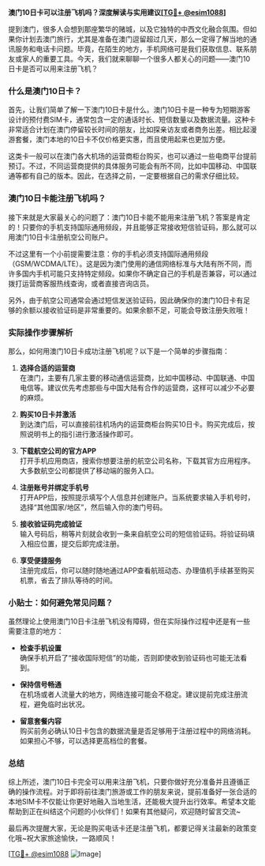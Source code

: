 **澳门10日卡可以注册飞机吗？深度解读与实用建议[[TG💪+ @esim1088](https://t.me/s/esim1088)]**

提到澳门，很多人会想到那座繁华的赌城，以及它独特的中西文化融合氛围。但如果你计划去澳门旅行，尤其是准备在澳门逗留超过几天，那么一定得了解当地的通讯服务和电话卡问题。毕竟，在陌生的地方，手机网络可是我们获取信息、联系朋友或家人的重要工具。今天，我们就来聊聊一个很多人都关心的问题——澳门10日卡是否可以用来注册飞机？

### 什么是澳门10日卡？

首先，让我们简单了解一下澳门10日卡是什么。澳门10日卡是一种专为短期游客设计的预付费SIM卡，通常包含一定的通话时长、短信数量以及数据流量。这种卡非常适合计划在澳门停留较长时间的朋友，比如探亲访友或者商务出差。相比起漫游套餐，澳门本地的10日卡不仅价格更实惠，而且使用起来也更加方便。

这类卡一般可以在澳门各大机场的运营商柜台购买，也可以通过一些电商平台提前预订。不过，不同运营商提供的具体服务可能会有所不同，比如中国移动、中国联通等都有自己的版本。因此，在选择之前，一定要根据自己的需求仔细比较。

### 澳门10日卡能注册飞机吗？

接下来就是大家最关心的问题了：澳门10日卡能不能用来注册飞机？答案是肯定的！只要你的手机支持国际通用频段，并且能够正常接收短信验证码，那么就可以用澳门10日卡注册航空公司账户。

不过这里有一个小前提需要注意：你的手机必须支持国际通用频段（GSM/WCDMA/LTE）。这是因为澳门使用的通信网络标准与大陆有所不同，而许多国内手机可能只支持特定频段。如果你不确定自己的手机是否兼容，可以通过拨打运营商客服热线查询，或者直接咨询店员。

另外，由于航空公司通常会通过短信发送验证码，因此确保你的澳门10日卡有足够的余额以接收验证码是非常重要的。如果余额不足，可能会导致注册失败哦！

### 实际操作步骤解析

那么，如何用澳门10日卡成功注册飞机呢？以下是一个简单的步骤指南：

1. **选择合适的运营商**  
   在澳门，主要有几家主要的移动通信运营商，比如中国移动、中国联通、中国电信等。建议优先考虑那些与中国大陆有合作的运营商，这样可以减少不必要的麻烦。

2. **购买10日卡并激活**  
   到达澳门后，可以直接前往机场内的运营商柜台购买10日卡。购买完成后，按照说明书上的指引进行激活操作即可。

3. **下载航空公司的官方APP**  
   打开手机应用商店，搜索你想要注册的航空公司名称，下载其官方应用程序。大多数航空公司都提供了移动端的服务入口。

4. **注册账号并绑定手机号**  
   打开APP后，按照提示填写个人信息并创建账户。当系统要求输入手机号时，选择“其他国家/地区”，然后输入你的澳门号码。

5. **接收验证码完成验证**  
   输入号码后，稍等片刻就会收到一条来自航空公司的短信验证码。将验证码填入相应位置，提交后即完成注册。

6. **享受便捷服务**  
   注册完成后，你可以随时随地通过APP查看航班动态、办理值机手续甚至购买机票，省去了排队等待的时间。

### 小贴士：如何避免常见问题？

虽然理论上使用澳门10日卡注册飞机没有障碍，但在实际操作过程中还是有一些需要注意的地方：

- **检查手机设置**  
  确保手机开启了“接收国际短信”的功能，否则即使收到验证码也可能无法看到。

- **保持信号畅通**  
  在机场或者人流量大的地方，网络连接可能会不稳定。建议提前完成注册流程，避免临时出状况。

- **留意套餐内容**  
  购买前务必确认10日卡包含的数据流量是否足够用于注册过程中的网络消耗。如果担心不够，可以选择更高档位的套餐。

### 总结

综上所述，澳门10日卡完全可以用来注册飞机，只要你做好充分准备并且遵循正确的操作流程。对于即将前往澳门旅游或工作的朋友来说，提前准备好一张合适的本地SIM卡不仅能让你更好地融入当地生活，还能极大提升出行效率。希望本文能帮助到正在纠结这个问题的小伙伴们！如果有其他疑问，欢迎随时留言交流~

最后再次提醒大家，无论是购买电话卡还是注册飞机，都要记得关注最新的政策变化哦~祝大家旅途愉快，一路顺风！

[[TG💪+ @esim1088](https://t.me/s/esim1088) ![Image](https://i.postimg.cc/4NQfJmqS/Snipaste-2025-05-13-00-14-12.png)]